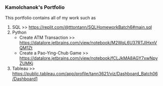 ### Kamolchanok's Portfolio ###

This portfolio contains all of my work such as

1. SQL  >> 
   https://replit.com/@tttontann/SQLHomeworkBatch6#main.sql
2. Python 
   + Create ATM Transaction >> https://datalore.jetbrains.com/view/notebook/M2WqL6U37RTJIHxnVQM1Zt
   + Create a Pao-Ying-Chub Game >> https://datalore.jetbrains.com/view/notebook/fCLJkMA8AGY7xwNpyZUMKj
3. Tableau >> https://public.tableau.com/app/profile/tann3621/viz/Dashboard_Batch06/Dashboard1
